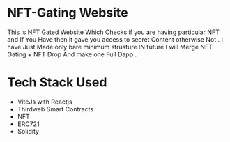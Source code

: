 # NFT-Gating Website 
This is NFT Gated Website Which Checks if you are having particular NFT and If You Have then it gave you access to secret Content otherwise Not . I have Just Made only bare minimum strusture IN future I will Merge NFT Gating + NFT Drop And make one Full Dapp . 

# Tech Stack Used
- ViteJs with Reactjs
- Thirdweb Smart Contracts
- NFT
- ERC721
- Solidity
